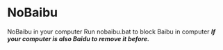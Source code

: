 # NoBaibu
NoBaibu in your computer 
Run nobaibu.bat to block Baibu in computer 
***If your computer is also Baidu to remove it before.***
